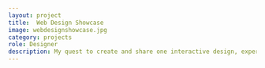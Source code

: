 ```yaml
---
layout: project
title:  Web Design Showcase
image: webdesignshowcase.jpg
category: projects
role: Designer
description: My quest to create and share one interactive design, experience, game, or concept each day for 1000 days.
---
```


